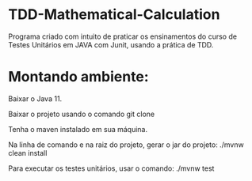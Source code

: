 # TDD-Mathematical-Calculation

Programa criado com intuito de praticar os ensinamentos do curso de Testes Unitários em JAVA com Junit, usando a prática de TDD. 

# Montando ambiente: 

Baixar o Java 11.

Baixar o projeto usando o comando git clone

Tenha o maven instalado em sua máquina.

Na linha de comando e na raiz do projeto, gerar o jar do projeto:
./mvnw clean install

Para executar os testes unitários, usar o comando:
./mvnw test

